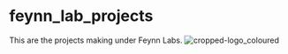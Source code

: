# feynn_lab_projects
This are the projects making under Feynn Labs.
![cropped-logo_coloured](https://user-images.githubusercontent.com/89386936/157005372-ead79ac1-6d1c-438c-8b17-994195e24745.jpg)
